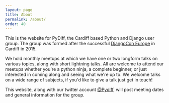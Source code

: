 ```yaml
---
layout: page
title: About
permalink: /about/
order: 40
---
```


This is the website for PyDiff, the Cardiff based Python and Django user group. The group was formed after the successful [DjangoCon Europe](http://2015.djangocon.eu) in Cardiff in 2015.


We hold monthly meetups at which we have one or two longform talks on various topics, along with short lightning talks. All are welcome to attend our meetups whether you're a python ninja, a complete beginner, or just interested in coming along and seeing what we're up to. We welcome talks on a wide range of subjects, if you'd like to give a talk just get in touch!


This website, along with our twitter account [@Pydiff](https://twitter.com/PyDiff), will post meeting dates and general information for the group.
